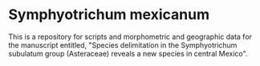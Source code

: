 # Symphyotrichum mexicanum
This is a repository for scripts and morphometric and geographic data for the manuscript entitled, "Species delimitation in the Symphyotrichum subulatum group (Asteraceae) reveals a new species in central Mexico".

